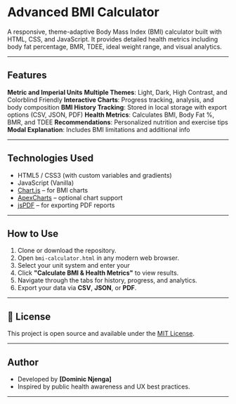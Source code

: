 #  Advanced BMI Calculator

A responsive, theme-adaptive Body Mass Index (BMI) calculator built with HTML, CSS, and JavaScript. It provides detailed health metrics including body fat percentage, BMR, TDEE, ideal weight range, and visual analytics.

---

##  Features

**Metric and Imperial Units**
**Multiple Themes**: Light, Dark, High Contrast, and Colorblind Friendly
**Interactive Charts**: Progress tracking, analysis, and body composition
**BMI History Tracking**: Stored in local storage with export options (CSV, JSON, PDF)
**Health Metrics**: Calculates BMI, Body Fat %, BMR, and TDEE
**Recommendations**: Personalized nutrition and exercise tips
**Modal Explanation**: Includes BMI limitations and additional info

---

## Technologies Used

- HTML5 / CSS3 (with custom variables and gradients)
- JavaScript (Vanilla)
- [Chart.js](https://www.chartjs.org/) – for BMI charts
- [ApexCharts](https://apexcharts.com/) – optional chart support
- [jsPDF](https://github.com/parallax/jsPDF) – for exporting PDF reports

---

##  How to Use

1. Clone or download the repository.
2. Open `bmi-calculator.html` in any modern web browser.
3. Select your unit system and enter your 
4. Click **"Calculate BMI & Health Metrics"** to view results.
5. Navigate through the tabs for history, progress, and analytics.
6. Export your data via **CSV**, **JSON**, or **PDF**.

---


## 📄 License

This project is open source and available under the [MIT License](LICENSE).

---

##  Author

- Developed by **[Dominic Njenga]**
- Inspired by public health awareness and UX best practices.

---

